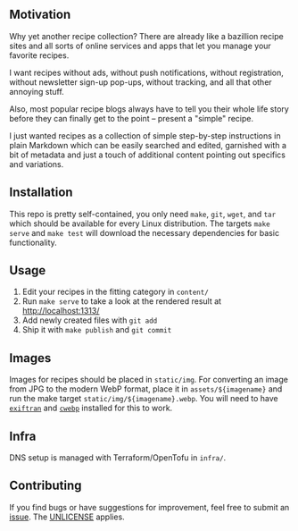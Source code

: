 ## Motivation
Why yet another recipe collection? There are already like a bazillion recipe sites and all sorts of online services and apps that let you manage your favorite recipes.

I want recipes without ads, without push notifications, without registration, without newsletter sign-up pop-ups, without tracking, and all that other annoying stuff.

Also, most popular recipe blogs always have to tell you their whole life story before they can finally get to the point – present a "simple" recipe.

I just wanted recipes as a collection of simple step-by-step instructions in plain Markdown which can be easily searched and edited, garnished with a bit of metadata and just a touch of additional content pointing out specifics and variations.

## Installation
This repo is pretty self-contained, you only need `make`, `git`, `wget`, and `tar` which should be available for every Linux distribution. The targets `make serve` and `make test` will download the necessary dependencies for basic functionality.

## Usage
1. Edit your recipes in the fitting category in `content/`
2. Run `make serve` to take a look at the rendered result at <http://localhost:1313/>
3. Add newly created files with `git add`
4. Ship it with `make publish` and `git commit`

## Images
Images for recipes should be placed in `static/img`. For converting an image from JPG to the modern WebP format, place it in `assets/${imagename}` and run the make target `static/img/${imagename}.webp`.
You will need to have [`exiftran`](https://www.kraxel.org/blog/linux/fbida/) and [`cwebp`](https://developers.google.com/speed/webp/docs/precompiled) installed for this to work.

## Infra
DNS setup is managed with Terraform/OpenTofu in `infra/`.

## Contributing
If you find bugs or have suggestions for improvement, feel free to submit an [issue](https://github.com/skoenig/einfachsatt/issues/new). The [UNLICENSE](LICENSE.txt) applies.
